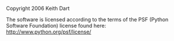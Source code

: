 Copyright 2006 Keith Dart

The software is licensed according to the terms of the PSF (Python Software Foundation) license found here: http://www.python.org/psf/license/